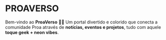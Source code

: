 # PROAVERSO
Bem-vindo ao **ProaVerso** 👾✨   Um portal divertido e colorido que conecta a comunidade Proa através de **notícias, eventos e projetos**, tudo com aquele **toque geek + neon vibes**. 
